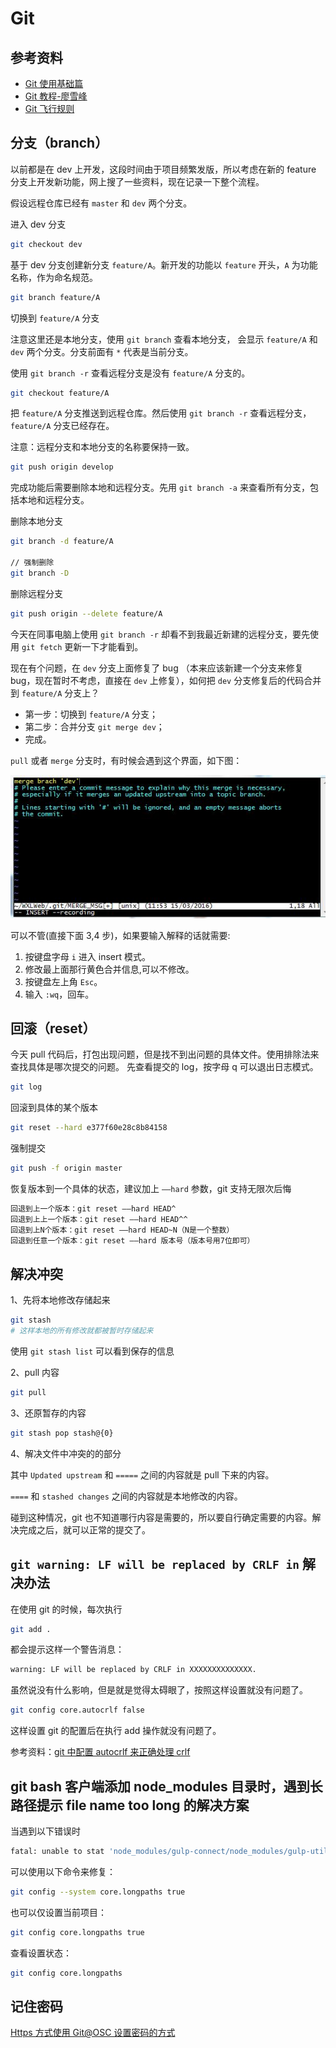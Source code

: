 # Git

## 参考资料

- [Git 使用基础篇](http://www.open-open.com/lib/view/open1332904495999.html)
- [Git 教程-廖雪峰](http://www.liaoxuefeng.com/wiki/0013739516305929606dd18361248578c67b8067c8c017b000)
- [Git 飞行规则](https://github.com/k88hudson/git-flight-rules/blob/master/README_zh-CN.md)

## 分支（branch）

以前都是在 dev 上开发，这段时间由于项目频繁发版，所以考虑在新的 feature 分支上开发新功能，网上搜了一些资料，现在记录一下整个流程。

假设远程仓库已经有 `master` 和 `dev` 两个分支。

进入 dev 分支

```bash
git checkout dev
```

基于 dev 分支创建新分支 `feature/A`。新开发的功能以 `feature` 开头，`A` 为功能名称，作为命名规范。

```bash
git branch feature/A
```

切换到 `feature/A` 分支

注意这里还是本地分支，使用 `git branch` 查看本地分支， 会显示 `feature/A` 和 `dev` 两个分支。分支前面有 `*` 代表是当前分支。

使用 `git branch -r` 查看远程分支是没有 `feature/A` 分支的。

```bash
git checkout feature/A
```

把 `feature/A` 分支推送到远程仓库。然后使用 `git branch -r` 查看远程分支， `feature/A` 分支已经存在。

注意：远程分支和本地分支的名称要保持一致。

```bash
git push origin develop
```

完成功能后需要删除本地和远程分支。先用 `git branch -a` 来查看所有分支，包括本地和远程分支。

删除本地分支

```bash
git branch -d feature/A

// 强制删除
git branch -D
```

删除远程分支

```bash
git push origin --delete feature/A
```

今天在同事电脑上使用 `git branch -r` 却看不到我最近新建的远程分支，要先使用 `git fetch` 更新一下才能看到。

现在有个问题，在 `dev` 分支上面修复了 bug （本来应该新建一个分支来修复 bug，现在暂时不考虑，直接在 `dev` 上修复），如何把 `dev` 分支修复后的代码合并到 `feature/A` 分支上？

- 第一步：切换到 `feature/A` 分支；
- 第二步：合并分支 `git merge dev`；
- 完成。

`pull` 或者 `merge` 分支时，有时候会遇到这个界面，如下图：

![img](./images/merge-error.jpg)

可以不管(直接下面 3,4 步)，如果要输入解释的话就需要:

1. 按键盘字母 `i` 进入 insert 模式。
2. 修改最上面那行黄色合并信息,可以不修改。
3. 按键盘左上角 `Esc`。
4. 输入 `:wq`，回车。

## 回滚（reset）

今天 pull 代码后，打包出现问题，但是找不到出问题的具体文件。使用排除法来查找具体是哪次提交的问题。
先查看提交的 log，按字母 q 可以退出日志模式。

```bash
git log
```

回滚到具体的某个版本

```bash
git reset --hard e377f60e28c8b84158
```

强制提交

```bash
git push -f origin master
```

恢复版本到一个具体的状态，建议加上 `––hard` 参数，git 支持无限次后悔

```bash
回退到上一个版本：git reset ––hard HEAD^
回退到上上一个版本：git reset ––hard HEAD^^
回退到上N个版本：git reset ––hard HEAD~N（N是一个整数）
回退到任意一个版本：git reset ––hard 版本号（版本号用7位即可）
```

## 解决冲突

1、先将本地修改存储起来

```bash
git stash
# 这样本地的所有修改就都被暂时存储起来
```

使用 `git stash list` 可以看到保存的信息

2、pull 内容

```bash
git pull
```

3、还原暂存的内容

```bash
git stash pop stash@{0}
```

4、解决文件中冲突的的部分

其中 `Updated upstream` 和 `=====` 之间的内容就是 pull 下来的内容。

`====` 和 `stashed changes` 之间的内容就是本地修改的内容。

碰到这种情况，git 也不知道哪行内容是需要的，所以要自行确定需要的内容。解决完成之后，就可以正常的提交了。

## `git warning: LF will be replaced by CRLF in` 解决办法

在使用 git 的时候，每次执行

```bash
git add .
```

都会提示这样一个警告消息：

```bash
warning: LF will be replaced by CRLF in XXXXXXXXXXXXXX.
```

虽然说没有什么影响，但是就是觉得太碍眼了，按照这样设置就没有问题了。

```bash
git config core.autocrlf false
```

这样设置 git 的配置后在执行 add 操作就没有问题了。

参考资料：[git 中配置 autocrlf 来正确处理 crlf](http://blog.csdn.net/lysc_forever/article/details/42835203)

## git bash 客户端添加 node_modules 目录时，遇到长路径提示 file name too long 的解决方案

当遇到以下错误时

```bash
fatal: unable to stat 'node_modules/gulp-connect/node_modules/gulp-util/node_modules/dateformat/node_modules/meow/node_modules/normalize-package-data/node_modules/validate-npm-package-license/node_modules/spdx-expression-parse/parser.generated.js': Filename too long
```

可以使用以下命令来修复：

```bash
git config --system core.longpaths true
```

也可以仅设置当前项目：

```bash
git config core.longpaths true
```

查看设置状态：

```bash
git config core.longpaths
```

## 记住密码

[Https 方式使用 Git@OSC 设置密码的方式](http://git.oschina.net/oschina/git-osc/issues/2586)
